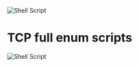 ![Shell Script](https://img.shields.io/badge/shell_script-%23121011.svg?style=for-the-badge&logo=gnu-bash&logoColor=white)
# TCP full enum scripts
![Shell Script](https://img.shields.io/badge/shell_script-%23121011.svg?style=for-the-badge&logo=gnu-bash&logoColor=white)

